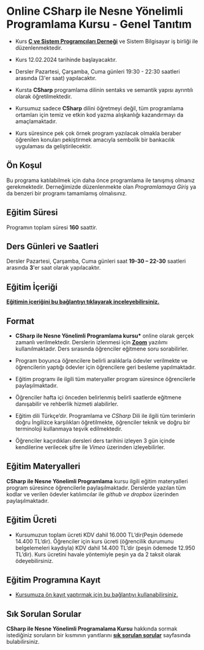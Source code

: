 # Online CSharp ile Nesne Yönelimli Programlama Kursu - Genel Tanıtım

+ Kurs [__C ve Sistem Programcıları Derneği__](http://www.csystem.org/) ve Sistem Bilgisayar iş birliği ile düzenlenmektedir. 

+ Kurs 12.02.2024 tarihinde başlayacaktır.

+ Dersler Pazartesi, Çarşamba, Cuma günleri 19:30 - 22:30 saatleri arasında (3'er saat) yapılacaktır.

+ Kursta __CSharp__ programlama dilinin sentaks ve semantik yapısı ayrıntılı olarak öğretilmektedir.

+ Kursumuz sadece __CSharp__ dilini öğretmeyi değil, tüm programlama ortamları için temiz ve etkin kod yazma alışkanlığı kazandırmayı da amaçlamaktadır.

+ Kurs süresince pek çok örnek program yazılacak olmakla beraber öğrenilen konuları pekiştirmek amacıyla sembolik bir bankacılık uygulaması da geliştirilecektir.


## Ön Koşul
Bu programa katılabilmek için daha önce programlama ile tanışmış olmanız gerekmektedir. Derneğimizde düzenlenmekte olan _Programlamaya Giriş_ ya da benzeri bir programı tamamlamış olmalısınız.

## Eğitim Süresi
Programın toplam süresi __160__ saattir. 

## Ders Günleri ve Saatleri
Dersler Pazartesi, Çarşamba, Cuma  günleri saat __19-30 – 22-30__ saatleri arasında __3__'er saat olarak yapılacaktır.


## Eğitim İçeriği
__[Eğitimin içeriğini bu bağlantıyı tıklayarak inceleyebilirsiniz.](https://github.com/CSD-1993/Online-CSharp-ile-Nesne-Yonelimli-Programlama-Kursu-12-Subat-2024/blob/main/kurs_icerigi.md)__


## Format
+ __CSharp ile Nesne Yönelimli Programlama kursu*__ online olarak gerçek zamanlı verilmektedir. Derslerin izlenmesi için __[Zoom](https://zoom.us/)__ yazılımı kullanılmaktadır. Ders sırasında öğrenciler eğitmene soru sorabilirler.

+ Program boyunca öğrencilere belirli aralıklarla ödevler verilmekte ve öğrencilerin yaptığı ödevler için öğrencilere geri besleme yapılmaktadır.

+ Eğitim programı ile ilgili tüm materyaller program süresince öğrencilerle paylaşılmaktadır.

+ Öğrenciler hafta içi önceden belirlenmiş belirli saatlerde eğitmene danışabilir ve rehberlik hizmeti alabilirler.

+ Eğitim dili Türkçe’dir. Programlama ve _CSharp_ Dili ile ilgili tüm terimlerin doğru İngilizce karşılıkları öğretilmekte, öğrenciler teknik ve doğru bir terminoloji kullanmaya teşvik edilmektedir.

+ Öğrenciler kaçırdıkları dersleri ders tarihini izleyen 3 gün içinde kendilerine verilecek şifre ile _Vimeo_ üzerinden izleyebilirler.

## Eğitim Materyalleri
__CSharp ile Nesne Yönelimli Programlama__ kursu ilgili eğitim materyalleri program süresince öğrencilerle paylaşılmaktadır. Derslerde yazılan tüm kodlar ve verilen ödevler katılımcılar ile _github ve dropbox_ üzerinden paylaşılmaktadır.

## Eğitim Ücreti
 + Kursumuzun toplam ücreti KDV dahil 16.000 TL’dir(Peşin ödemede 14.400 TL’dir). Öğrenciler için kurs ücreti (öğrencilik durumunu belgelemeleri kaydıyla) KDV dahil 14.400 TL’dir (peşin ödemede 12.950 TL’dir).  Kurs ücretini havale yöntemiyle peşin ya da 2 taksit olarak ödeyebilirsiniz.

## Eğitim Programına Kayıt
+ [Kursumuza ön kayıt yaptırmak için bu bağlantıyı kullanabilirsiniz.](https://us06web.zoom.us/meeting/register/tZwtf-uuqTMjHNwZj_SpbLT7f24qBT-Yy95T)

## Sık Sorulan Sorular
__CSharp ile Nesne Yönelimli Programalama Kursu__ hakkında sormak istediğiniz soruların bir kısmının yanıtlarını [__sık sorulan sorular__](https://github.com/CSD-1993/Online-CSharp-ile-Nesne-Yonelimli-Programlama-Kursu-12-Subat-2024/blob/main/sss.md) sayfasında bulabilirsiniz. 

